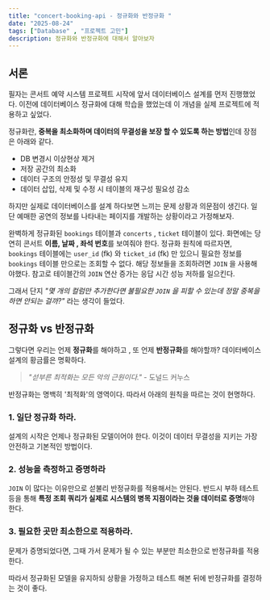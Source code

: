 ```yaml
---
title: "concert-booking-api - 정규화와 반정규화 "
date: "2025-08-24"
tags: ["Database" , "프로젝트 고민"]
description: 정규화와 반정규화에 대해서 알아보자
---
```



## 서론

필자는 콘서트 예약 시스템 프로젝트 시작에 앞서 데이터베이스 설계를 먼저 진행했었다. 이전에 데이터베이스 정규화에 대해 학습을 했었는데 이 개념을 실제 프로젝트에 적용하고 싶었다.

정규화란, **중복을 최소화하며 데이터의 무결성을 보장 할 수 있도록 하는 방법**인데 장점은 아래와 같다.

- DB 변경시 이상현상 제거
- 저장 공간의 최소화 
- 데이터 구조의 안정성 및 무결성 유지
- 데이터 삽입, 삭제 및 수정 시 테이블의 재구성 필요성 감소

하지만 실제로 데이터베이스를 설계 하다보면 느끼는 문제 상황과 의문점이 생긴다.
일단 예매한 공연의 정보를 나타내는 페이지를 개발하는 상황이라고 가정해보자.

완벽하게 정규화된 `bookings` 테이블과 `concerts` , `ticket` 테이블이 있다.
화면에는 당연히 콘서트 **이름, 날짜 , 좌석 번호**를 보여줘야 한다.
정규화 원칙에 따르자면, `bookings` 테이블에는 `user_id` (fk) 와 `ticket_id` (fk) 만 있으니 필요한 정보를 `bookings` 테이블 만으로는 조회할 수 없다.
해당 정보들을 조회하려면 `JOIN` 을 사용해야했다.
참고로 테이블간의 `JOIN` 연산 증가는 응답 시간 성능 저하를 일으킨다.

그래서 단지 _"몇 개의 컬럼만 추가한다면 불필요한 `JOIN` 을 피할 수 있는데 정말 중복을 하면 안되는 걸까?"_ 라는 생각이 들었다.


## 정규화 vs 반정규화

그렇다면 우리는 언제 **정규화**를 해야하고 , 또 언제 **반정규화**를 해야할까?
데이터베이스 설계의 황금률은 명확하다.

>_"섣부른 최적화는 모든 악의 근원이다."_ - 도널드 커누스


반정규화는 명백히 '최적화'의 영역이다. 따라서 아래의 원칙을 따르는 것이 현명하다.

### 1. 일단 정규화 하라.

설계의 시작은 언제나 정규화된 모델이어야 한다. 이것이 데이터 무결성을 지키는 가장 안전하고 기본적인 방법이다.

### 2. 성능을 측정하고 증명하라

`JOIN` 이 많다는 이유만으로 섣불리 반정규화를 적용해서는 안된다. 반드시 부하 테스트 등을 통해 
**특정 조회 쿼리가 실제로 시스템의 병목 지점이라는 것을 데이터로 증명**해야 한다.

### 3. 필요한 곳만 최소한으로 적용하라.

문제가 증명되었다면, 그때 가서 문제가 될 수 있는 부분만 최소한으로 반정규화를 적용한다.



따라서 정규화된 모델을 유지하되 상황을 가정하고 테스트 해본 뒤에 반정규화를 결정하는 것이 좋다.



